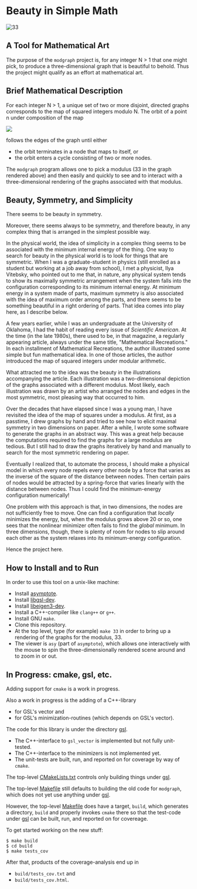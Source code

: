 # Beauty in Simple Math

![33](33.png)

## A Tool for Mathematical Art

The purpose of the `modgraph` project is, for any integer N > 1 that one might
pick, to produce a three-dimensional graph that is beautiful to behold.  Thus
the project might qualify as an effort at mathematical art.

## Brief Mathematical Description

For each integer N > 1, a unique set of two or more disjoint, directed graphs
corresponds to the map of squared integers modulo N. The orbit of a point n
under composition of the map

<img src="https://latex.codecogs.com/svg.latex?f(n)=n^2\mod{N}"/>

follows the edges of the graph until either
- the orbit terminates in a node that maps to itself, or
- the orbit enters a cycle consisting of two or more nodes.

The `modgraph` program allows one to pick a modulus (33 in the graph rendered
above) and then easily and quickly to see and to interact with a
three-dimensional rendering of the graphs associated with that modulus.

## Beauty, Symmetry, and Simplicity

There seems to be beauty in symmetry.

Moreover, there seems always to be symmetry, and therefore beauty, in any
complex thing that is arranged in the simplest possible way.

In the physical world, the idea of simplicity in a complex thing seems to be
associated with the minimum internal energy of the thing.  One way to search
for beauty in the physical world is to look for things that are symmetric.
When I was a graduate-student in physics (still enrolled as a student but
working at a job away from school), I met a physicist, Ilya Vitebsky, who
pointed out to me that, in nature, any physical system tends to show its
maximally symmetric arrangement when the system falls into the configuration
corresponding to its minimum internal energy.  At minimum energy in a system
made of parts, maximum symmetry is also associated with the idea of maximum
order among the parts, and there seems to be something beautiful in a right
ordering of parts. That idea comes into play here, as I describe below.

A few years earlier, while I was an undergraduate at the University of
Oklahoma, I had the habit of reading every issue of *Scientific American*.  At
the time (in the late 1980s), there used to be, in that magazine, a regularly
appearing article, always under the same title, "Mathematical Recreations." In
each installment of Mathematical Recreations, the author illustrated some
simple but fun mathematical idea.  In one of those articles, the author
introduced the map of squared integers under modular arithmetic.

What attracted me to the idea was the beauty in the illustrations accompanying
the article. Each illustration was a two-dimensional depiction of the graphs
associated with a different modulus.  Most likely, each illustration was drawn
by an artist who arranged the nodes and edges in the most symmetric, most
pleasing way that occurred to him.

Over the decades that have elapsed since I was a young man, I have revisited
the idea of the map of squares under a modulus. At first, as a passtime, I drew
graphs by hand and tried to see how to elicit maximal symmetry in two
dimensions on paper.  After a while, I wrote some software to generate the
graphs in an abstract way. This was a great help because the computations
required to find the graphs for a large modulus are tedious. But I still had to
draw the graphs iteratively by hand and manually to search for the most
symmetric rendering on paper.

Eventually I realized that, to automate the process, I should make a physical
model in which every node repels every other node by a force that varies as the
inverse of the square of the distance between nodes. Then certain pairs of
nodes would be attracted by a spring-force that varies linearly with the
distance between nodes. Thus I could find the minimum-energy configuration
numerically!

One problem with this approach is that, in two dimensions, the nodes are not
sufficiently free to move. One can find a configuration that *locally*
minimizes the energy, but, when the modulus grows above 20 or so, one sees that
the nonlinear minimizer often fails to find the *global* minimum. In three
dimensions, though, there is plenty of room for nodes to slip around each other
as the system relaxes into its minimum-energy configuration.

Hence the project here.

## How to Install and to Run

In order to use this tool on a unix-like machine:
- Install [asymptote](https://asymptote.sourceforge.io).
- Install [libgsl-dev](https://www.gnu.org/software/gsl).
- Install [libeigen3-dev](https://eigen.tuxfamily.org).
- Install a C++-compiler like `clang++` or `g++`.
- Install GNU `make`.
- Clone this repository.
- At the top level, type (for example) `make 33` in order to bring up a
  rendering of the graphs for the modulus, 33.
- The viewer is `asy` (part of `asymptote`), which allows one interactively
  with the mouse to spin the three-dimensionally rendered scene around and to
  zoom in or out.

## In Progress: cmake, gsl, etc.

Adding support for `cmake` is a work in progress.

Also a work in progress is the adding of a C++-library
- for GSL's vector and
- for GSL's minimization-routines (which depends on GSL's vector).

The code for this library is under the directory [gsl](gsl).
  - The C++-interface to `gsl_vector` is implemented but not fully unit-tested.
  - The C++-interface to the minimizers is not implemented yet.
  - The unit-tests are built, run, and reported on for coverage by way of `cmake`.

The top-level [CMakeLists.txt](CMakeLists.txt) controls only building things
under [gsl](gsl).

The top-level [Makefile](Makefile) still defaults to building the old code for
`modgraph`, which does not yet use anything under [gsl](gsl).

However, the top-level [Makefile](Makefile) does have a target, `build`, which
generates a directory, `build` and properly invokes `cmake` there so that the
test-code under [gsl](gsl) can be built, run, and reported on for covereage.

To get started working on the new stuff:

```
$ make build
$ cd build
$ make tests_cov
```

After that, products of the coverage-analysis end up in
  - `build/tests_cov.txt` and
  - `build/tests_cov.html`.

